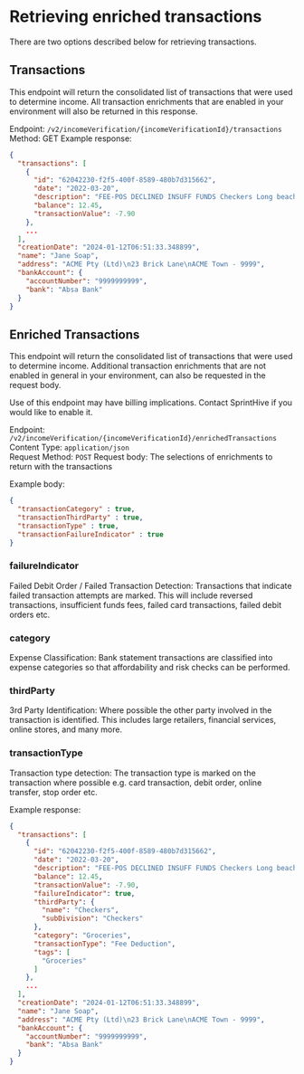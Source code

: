 # Retrieving enriched transactions

There are two options described below for retrieving transactions.

## Transactions
This endpoint will return the consolidated list of transactions that were used to determine income. All transaction 
enrichments that are enabled in your environment will also be returned in this response.

Endpoint: ```/v2/incomeVerification/{incomeVerificationId}/transactions```  
Method: GET
Example response:

```json
{
  "transactions": [
    {
      "id": "62042230-f2f5-400f-8589-480b7d315662",
      "date": "2022-03-20",
      "description": "FEE-POS DECLINED INSUFF FUNDS Checkers Long beach 5709",
      "balance": 12.45,
      "transactionValue": -7.90
    },
    ...
  ],
  "creationDate": "2024-01-12T06:51:33.348899",
  "name": "Jane Soap",
  "address": "ACME Pty (Ltd)\n23 Brick Lane\nACME Town - 9999",
  "bankAccount": {
    "accountNumber": "9999999999",
    "bank": "Absa Bank"
  }
}
```

## Enriched Transactions
This endpoint will return the consolidated list of transactions that were used to determine income. Additional 
transaction enrichments that are not enabled in general in your environment, can also be requested in the request body.

Use of this endpoint may have billing implications. Contact SprintHive if you would like to enable it. 

Endpoint: `/v2/incomeVerification/{incomeVerificationId}/enrichedTransactions`\
Content Type: `application/json`\
Request Method: `POST`
Request body: The selections of enrichments to return with the transactions 

Example body:

```json
{
  "transactionCategory" : true,
  "transactionThirdParty" : true,
  "transactionType" : true,
  "transactionFailureIndicator" : true
}
```

### failureIndicator
Failed Debit Order / Failed Transaction Detection:
Transactions that indicate failed transaction attempts are marked. This will include reversed transactions, insufficient funds fees, failed card transactions, failed debit orders etc.

### category
Expense Classification:
Bank statement transactions are classified into expense categories so that affordability and risk checks can be performed.

### thirdParty
3rd Party Identification:
Where possible the other party involved in the transaction is identified. This includes large retailers, financial services, online stores, and many more.

### transactionType
Transaction type detection:
The transaction type is marked on the transaction where possible e.g. card transaction, debit order, online transfer, stop order etc.


Example response:

```json
{
  "transactions": [
    {
      "id": "62042230-f2f5-400f-8589-480b7d315662",
      "date": "2022-03-20",
      "description": "FEE-POS DECLINED INSUFF FUNDS Checkers Long beach 5709",
      "balance": 12.45,
      "transactionValue": -7.90,
      "failureIndicator": true,
      "thirdParty": {
        "name": "Checkers",
        "subDivision": "Checkers"
      },
      "category": "Groceries",
      "transactionType": "Fee Deduction",
      "tags": [
        "Groceries"
      ]
    },
    ...
  ],
  "creationDate": "2024-01-12T06:51:33.348899",
  "name": "Jane Soap",
  "address": "ACME Pty (Ltd)\n23 Brick Lane\nACME Town - 9999",
  "bankAccount": {
    "accountNumber": "9999999999",
    "bank": "Absa Bank"
  }
}
```
